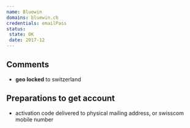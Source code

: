 ```yaml
---
name: Bluewin
domains: bluewin.ch
credentials: emailPass
status:
 state: OK
 date: 2017-12
---
```


## Comments
- **geo locked** to switzerland

## Preparations to get account
- activation code delivered to physical mailing address, or swisscom mobile number